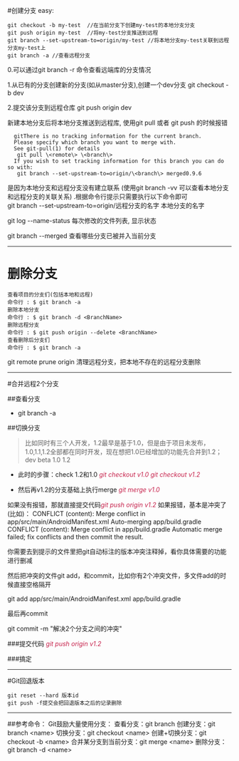 
#创建分支
easy:

    git checkout -b my-test  //在当前分支下创建my-test的本地分支分支
    git push origin my-test  //将my-test分支推送到远程
    git branch --set-upstream-to=origin/my-test //将本地分支my-test关联到远程分支my-test上   
    git branch -a //查看远程分支

0.可以通过git branch -r 命令查看远端库的分支情况

1.从已有的分支创建新的分支(如从master分支),创建一个dev分支
git checkout -b dev

2.提交该分支到远程仓库
git push origin dev

新建本地分支后将本地分支推送到远程库, 使用git pull 或者 git push 的时候报错

      gitThere is no tracking information for the current branch.
      Please specify which branch you want to merge with.
      See git-pull(1) for details
       git pull \<remote\> \<branch\>
      If you wish to set tracking information for this branch you can do so with:
       git branch --set-upstream-to=origin/\<branch\> merged0.9.6
是因为本地分支和远程分支没有建立联系 (使用git branch -vv 可以查看本地分支和远程分支的关联关系) .根据命令行提示只需要执行以下命令即可<br>
git branch --set-upstream-to=origin/远程分支的名字 本地分支的名字 


git log --name-status 每次修改的文件列表, 显示状态

git branch --merged 查看哪些分支已被并入当前分支

<hr>

# 删除分支
    查看项目的分支们(包括本地和远程)
    命令行 : $ git branch -a
    删除本地分支
    命令行 : $ git branch -d <BranchName>
    删除远程分支
    命令行 : $ git push origin --delete <BranchName>
    查看删除后分支们
    命令行 : $ git branch -a

git remote prune origin 清理远程分支，把本地不存在的远程分支删除

<hr>


#合并远程2个分支

##查看分支
*  git branch -a

##切换分支
>比如同时有三个人开发，1.2最早是基于1.0，但是由于项目未发布，1.0,1.1,1.2全部都在同时开发，现在想把1.0已经增加的功能先合并到1.2；
dev beta
1.0 1.2
* 此时的步骤：check 1.2和1.0
<em style="color:#c7254e">*git checkout v1.0*
*git checkout v1.2*</em>

* 然后再v1.2的分支基础上执行merge
<em style="color:#c7254e">*git merge v1.0*</em>

如果没有报错，那就直接提交代码<em style="color:#c7254e">git push origin v1.2</em>
如果报错，基本是冲突了(比如)：
CONFLICT (content): Merge conflict in app/src/main/AndroidManifest.xml
Auto-merging app/build.gradle
CONFLICT (content): Merge conflict in app/build.gradle
Automatic merge failed; fix conflicts and then commit the result.

你需要去到提示的文件里把git自动标注的版本冲突注释掉，看你具体需要的功能进行删减

然后把冲突的文件git add，和commit，比如你有2个冲突文件，多文件add的时候直接空格隔开

git add app/src/main/AndroidManifest.xml app/build.gradle

最后再commit

git commit -m "解决2个分支之间的冲突"

###提交代码
<em style="color:#c7254e">git push origin v1.2</em>

###搞定

<hr>

#Git回退版本

    git reset --hard 版本id
    git push -f提交会把回退版本之后的记录删除

<hr>

##参考命令：
Git鼓励大量使用分支：
查看分支：git branch
创建分支：git branch \<name>
切换分支：git checkout \<name>
创建+切换分支：git checkout -b \<name>
合并某分支到当前分支：git merge \<name>
删除分支：git branch -d \<name>